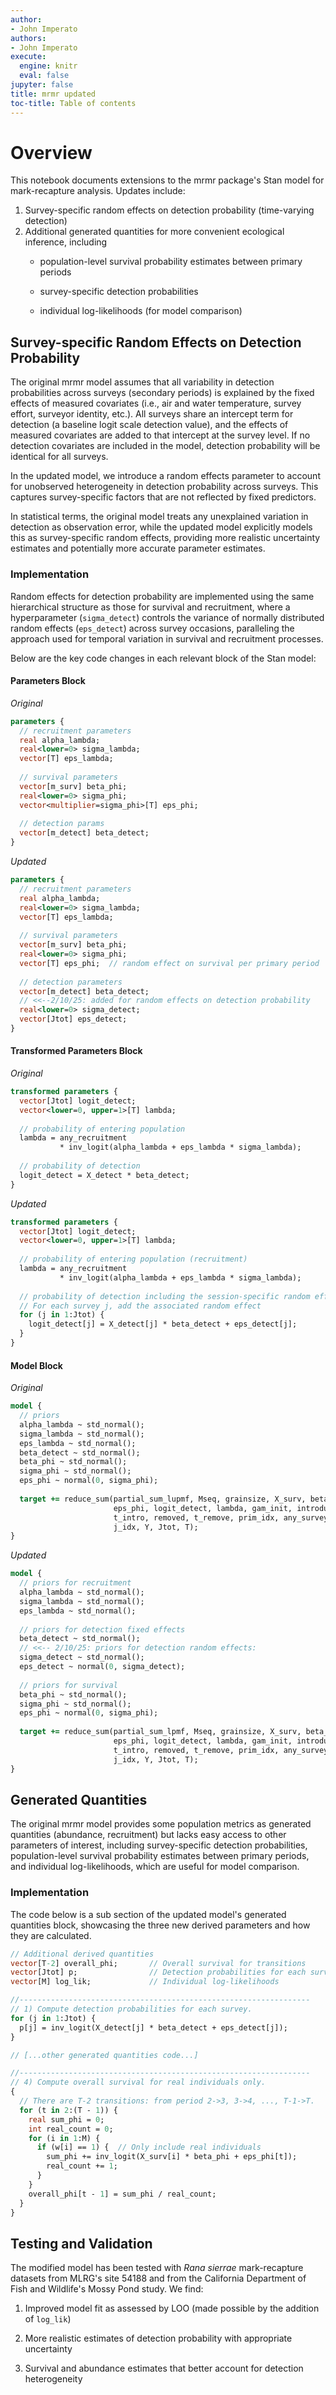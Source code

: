 ```yaml
---
author:
- John Imperato
authors:
- John Imperato
execute:
  engine: knitr
  eval: false
jupyter: false
title: mrmr updated
toc-title: Table of contents
---
```


# Overview

This notebook documents extensions to the mrmr package's Stan model for
mark-recapture analysis. Updates include:

1.  Survey-specific random effects on detection probability
    (time-varying detection)
2.  Additional generated quantities for more convenient ecological
    inference, including
    -   population-level survival probability estimates between primary
        periods

    -   survey-specific detection probabilities

    -   individual log-likelihoods (for model comparison)

## Survey-specific Random Effects on Detection Probability

The original mrmr model assumes that all variability in detection
probabilities across surveys (secondary periods) is explained by the
fixed effects of measured covariates (i.e., air and water temperature,
survey effort, surveyor identity, etc.). All surveys share an intercept
term for detection (a baseline logit scale detection value), and the
effects of measured covariates are added to that intercept at the survey
level. If no detection covariates are included in the model, detection
probability will be identical for all surveys.

In the updated model, we introduce a random effects parameter to account
for unobserved heterogeneity in detection probability across surveys.
This captures survey-specific factors that are not reflected by fixed
predictors.

In statistical terms, the original model treats any unexplained
variation in detection as observation error, while the updated model
explicitly models this as survey-specific random effects, providing more
realistic uncertainty estimates and potentially more accurate parameter
estimates.

### Implementation

Random effects for detection probability are implemented using the same
hierarchical structure as those for survival and recruitment, where a
hyperparameter (`sigma_detect`) controls the variance of normally
distributed random effects (`eps_detect`) across survey occasions,
paralleling the approach used for temporal variation in survival and
recruitment processes.

Below are the key code changes in each relevant block of the Stan model:

#### Parameters Block

*Original*

``` stan
parameters {
  // recruitment parameters
  real alpha_lambda;
  real<lower=0> sigma_lambda;
  vector[T] eps_lambda;
  
  // survival parameters
  vector[m_surv] beta_phi;
  real<lower=0> sigma_phi;
  vector<multiplier=sigma_phi>[T] eps_phi;
  
  // detection params
  vector[m_detect] beta_detect;
}
```

*Updated*

``` stan
parameters {
  // recruitment parameters
  real alpha_lambda;
  real<lower=0> sigma_lambda;
  vector[T] eps_lambda;
  
  // survival parameters
  vector[m_surv] beta_phi;
  real<lower=0> sigma_phi;
  vector[T] eps_phi;  // random effect on survival per primary period
  
  // detection parameters
  vector[m_detect] beta_detect;
  // <<--2/10/25: added for random effects on detection probability
  real<lower=0> sigma_detect;
  vector[Jtot] eps_detect;
}
```

#### Transformed Parameters Block

*Original*

``` stan
transformed parameters {
  vector[Jtot] logit_detect;
  vector<lower=0, upper=1>[T] lambda;
  
  // probability of entering population
  lambda = any_recruitment
           * inv_logit(alpha_lambda + eps_lambda * sigma_lambda);
  
  // probability of detection
  logit_detect = X_detect * beta_detect;
}
```

*Updated*

``` stan
transformed parameters {
  vector[Jtot] logit_detect;
  vector<lower=0, upper=1>[T] lambda;
  
  // probability of entering population (recruitment)
  lambda = any_recruitment
           * inv_logit(alpha_lambda + eps_lambda * sigma_lambda);
  
  // probability of detection including the session-specific random effect:
  // For each survey j, add the associated random effect
  for (j in 1:Jtot) {
    logit_detect[j] = X_detect[j] * beta_detect + eps_detect[j];
  }
}
```

#### Model Block

*Original*

``` stan
model {
  // priors
  alpha_lambda ~ std_normal();
  sigma_lambda ~ std_normal();
  eps_lambda ~ std_normal();
  beta_detect ~ std_normal();
  beta_phi ~ std_normal();
  sigma_phi ~ std_normal();
  eps_phi ~ normal(0, sigma_phi);
  
  target += reduce_sum(partial_sum_lupmf, Mseq, grainsize, X_surv, beta_phi,
                       eps_phi, logit_detect, lambda, gam_init, introduced,
                       t_intro, removed, t_remove, prim_idx, any_surveys, J,
                       j_idx, Y, Jtot, T);
}
```

*Updated*

``` stan
model {
  // priors for recruitment
  alpha_lambda ~ std_normal();
  sigma_lambda ~ std_normal();
  eps_lambda ~ std_normal();
  
  // priors for detection fixed effects
  beta_detect ~ std_normal();
  // <<-- 2/10/25: priors for detection random effects:
  sigma_detect ~ std_normal();
  eps_detect ~ normal(0, sigma_detect);
  
  // priors for survival
  beta_phi ~ std_normal();
  sigma_phi ~ std_normal();
  eps_phi ~ normal(0, sigma_phi);
  
  target += reduce_sum(partial_sum_lpmf, Mseq, grainsize, X_surv, beta_phi,
                       eps_phi, logit_detect, lambda, gam_init, introduced,
                       t_intro, removed, t_remove, prim_idx, any_surveys, J,
                       j_idx, Y, Jtot, T);
}
```

## Generated Quantities

The original mrmr model provides some population metrics as generated
quantities (abundance, recruitment) but lacks easy access to other
parameters of interest, including survey-specific detection
probabilities, population-level survival probability estimates between
primary periods, and individual log-likelihoods, which are useful for
model comparison.

### Implementation

The code below is a sub section of the updated model's generated
quantities block, showcasing the three new derived parameters and how
they are calculated.

``` stan
// Additional derived quantities
vector[T-2] overall_phi;       // Overall survival for transitions
vector[Jtot] p;                // Detection probabilities for each survey
vector[M] log_lik;             // Individual log-likelihoods

//-----------------------------------------------------------------
// 1) Compute detection probabilities for each survey.
for (j in 1:Jtot) {
  p[j] = inv_logit(X_detect[j] * beta_detect + eps_detect[j]);
}

// [...other generated quantities code...]

//-----------------------------------------------------------------
// 4) Compute overall survival for real individuals only.
{
  // There are T-2 transitions: from period 2->3, 3->4, ..., T-1->T.
  for (t in 2:(T - 1)) {
    real sum_phi = 0;
    int real_count = 0;
    for (i in 1:M) {
      if (w[i] == 1) {  // Only include real individuals
        sum_phi += inv_logit(X_surv[i] * beta_phi + eps_phi[t]);
        real_count += 1;
      }
    }
    overall_phi[t - 1] = sum_phi / real_count;
  }
}
```

## Testing and Validation

The modified model has been tested with *Rana sierrae* mark-recapture
datasets from MLRG's site 54188 and from the California Department of
Fish and Wildlife's Mossy Pond study. We find:

1.  Improved model fit as assessed by LOO (made possible by the addition
    of `log_lik`)

2.  More realistic estimates of detection probability with appropriate
    uncertainty

3.  Survival and abundance estimates that better account for detection
    heterogeneity
